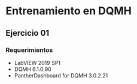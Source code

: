 # Entrenamiento en DQMH

## Ejercicio 01

### Requerimientos

- LabVIEW 2019 SP1
- DQMH 6.1.0.90
- PantherDashboard for DQMH 3.0.2.21
